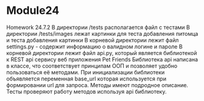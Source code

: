 # Module24
Homework 24.7.2
В директории /tests располагается файл с тестами
В директории /tests/images лежат картинки для теста добавления питомца и теста добавления картинки
В корневой директории лежит файл settings.py - содержит информацию о валидном логине и пароле
В корневой директории лежит файл api.py, который является библиотекой к REST api сервису веб приложения Pet Friends
Библиотека api написана в классе, что соответствует принципам ООП и позволяет удобно пользоваться её методами. При инициализации библиотеки объявляется переменная base_url которая используется при формировании url для запроса.
Методы имеют подродное описание.
Тесты проверяют работу методов используя api библиотеку.

